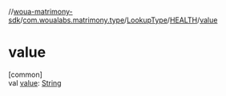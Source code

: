 //[woua-matrimony-sdk](../../../../index.md)/[com.woualabs.matrimony.type](../../index.md)/[LookupType](../index.md)/[HEALTH](index.md)/[value](value.md)

# value

[common]\
val [value](value.md): [String](https://kotlinlang.org/api/latest/jvm/stdlib/kotlin/-string/index.html)
